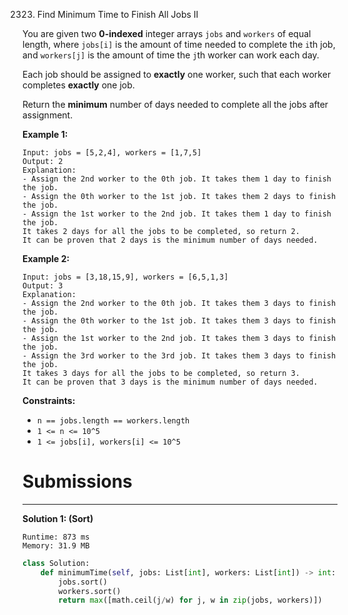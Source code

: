 2323. Find Minimum Time to Finish All Jobs II

You are given two **0-indexed** integer arrays `jobs` and `workers` of equal length, where `jobs[i]` is the amount of time needed to complete the `i`th job, and `workers[j]` is the amount of time the `j`th worker can work each day.

Each job should be assigned to **exactly** one worker, such that each worker completes **exactly** one job.

Return the **minimum** number of days needed to complete all the jobs after assignment.

 

**Example 1:**
```
Input: jobs = [5,2,4], workers = [1,7,5]
Output: 2
Explanation:
- Assign the 2nd worker to the 0th job. It takes them 1 day to finish the job.
- Assign the 0th worker to the 1st job. It takes them 2 days to finish the job.
- Assign the 1st worker to the 2nd job. It takes them 1 day to finish the job.
It takes 2 days for all the jobs to be completed, so return 2.
It can be proven that 2 days is the minimum number of days needed.
```

**Example 2:**
```
Input: jobs = [3,18,15,9], workers = [6,5,1,3]
Output: 3
Explanation:
- Assign the 2nd worker to the 0th job. It takes them 3 days to finish the job.
- Assign the 0th worker to the 1st job. It takes them 3 days to finish the job.
- Assign the 1st worker to the 2nd job. It takes them 3 days to finish the job.
- Assign the 3rd worker to the 3rd job. It takes them 3 days to finish the job.
It takes 3 days for all the jobs to be completed, so return 3.
It can be proven that 3 days is the minimum number of days needed.
```

**Constraints:**

* `n == jobs.length == workers.length`
* `1 <= n <= 10^5`
* `1 <= jobs[i], workers[i] <= 10^5`

# Submissions
---
**Solution 1: (Sort)**
```
Runtime: 873 ms
Memory: 31.9 MB
```
```python
class Solution:
    def minimumTime(self, jobs: List[int], workers: List[int]) -> int:
        jobs.sort()
        workers.sort()
        return max([math.ceil(j/w) for j, w in zip(jobs, workers)])
```

